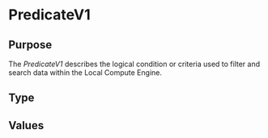 # PredicateV1


## Purpose


<!-- --8<-- [start:purpose] -->
The *PredicateV1* describes the logical condition or criteria used to filter and search data within the Local Compute Engine.
<!-- --8<-- [end:purpose] -->

## Type


<!-- --8<-- [start:type] -->
<div class="type" markdown>



</div>
<!-- --8<-- [end:type] -->

## Values

